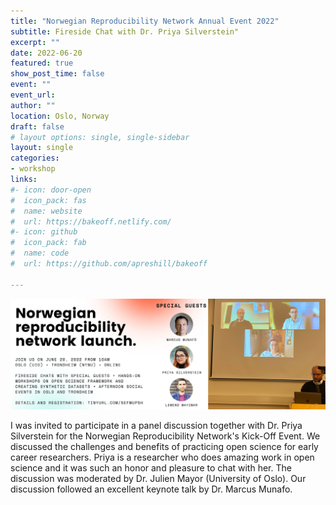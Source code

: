 ```yaml
---
title: "Norwegian Reproducibility Network Annual Event 2022"
subtitle: Fireside Chat with Dr. Priya Silverstein"
excerpt: ""
date: 2022-06-20
featured: true
show_post_time: false
event: ""
event_url: 
author: ""
location: Oslo, Norway
draft: false
# layout options: single, single-sidebar
layout: single
categories:
- workshop
links:
#- icon: door-open
#  icon_pack: fas
#  name: website
#  url: https://bakeoff.netlify.com/
#- icon: github
#  icon_pack: fab
#  name: code
#  url: https://github.com/apreshill/bakeoff

---
```


![](featured.jpg)

I was invited to participate in a panel discussion together with Dr. Priya Silverstein for the Norwegian Reproducibility Network's Kick-Off Event. We discussed the challenges and benefits of practicing open science for early career researchers. Priya is a researcher who does amazing work in open science and it was such an honor and pleasure to chat with her. The discussion was moderated by Dr. Julien Mayor (University of Oslo). Our discussion followed an excellent keynote talk by Dr. Marcus Munafo.